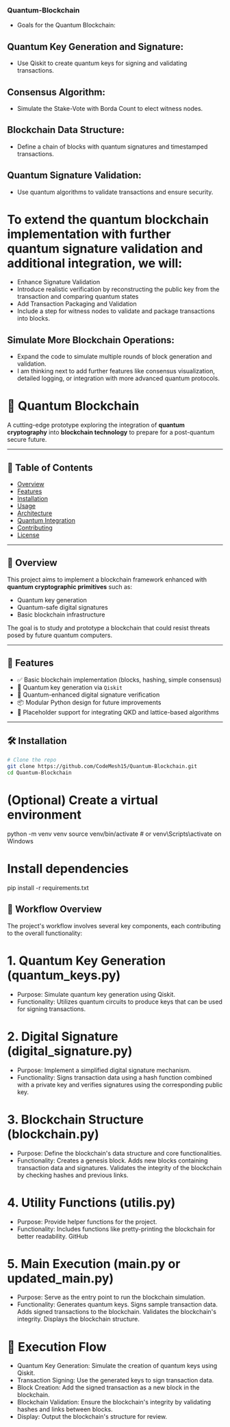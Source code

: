 ### Quantum-Blockchain
- Goals for the Quantum Blockchain:
## Quantum Key Generation and Signature:
- Use Qiskit to create quantum keys for signing and validating transactions.
## Consensus Algorithm:
- Simulate the Stake-Vote with Borda Count to elect witness nodes.
## Blockchain Data Structure:
- Define a chain of blocks with quantum signatures and timestamped transactions.
## Quantum Signature Validation:
- Use quantum algorithms to validate transactions and ensure security.

# To extend the quantum blockchain implementation with further quantum signature validation and additional integration, we will:

- Enhance Signature Validation
- Introduce realistic verification by reconstructing the public key from the transaction and comparing quantum states
- Add Transaction Packaging and Validation
- Include a step for witness nodes to validate and package transactions into blocks.

## Simulate More Blockchain Operations:
- Expand the code to simulate multiple rounds of block generation and validation.
- I am thinking next to add further features like consensus visualization, detailed logging, or integration with more advanced quantum protocols.

# 🧠 Quantum Blockchain

A cutting-edge prototype exploring the integration of **quantum cryptography** into **blockchain technology** to prepare for a post-quantum secure future.

---

## 📌 Table of Contents
- [Overview](#-overview)
- [Features](#-features)
- [Installation](#-installation)
- [Usage](#-usage)
- [Architecture](#-architecture)
- [Quantum Integration](#-quantum-integration)
- [Contributing](#-contributing)
- [License](#-license)

---

## 🧩 Overview

This project aims to implement a blockchain framework enhanced with **quantum cryptographic primitives** such as:
- Quantum key generation
- Quantum-safe digital signatures
- Basic blockchain infrastructure

The goal is to study and prototype a blockchain that could resist threats posed by future quantum computers.

---

## 🚀 Features

- ✅ Basic blockchain implementation (blocks, hashing, simple consensus)
- 🔐 Quantum key generation via `Qiskit`
- 🧾 Quantum-enhanced digital signature verification
- 📦 Modular Python design for future improvements
- 🧪 Placeholder support for integrating QKD and lattice-based algorithms

---

## 🛠 Installation

```bash
# Clone the repo
git clone https://github.com/CodeMesh15/Quantum-Blockchain.git
cd Quantum-Blockchain
```

# (Optional) Create a virtual environment
python -m venv venv
source venv/bin/activate  # or venv\Scripts\activate on Windows

# Install dependencies
pip install -r requirements.txt

## 🔄 Workflow Overview
The project's workflow involves several key components, each contributing to the overall functionality:

# 1. Quantum Key Generation (quantum_keys.py)
- Purpose: Simulate quantum key generation using Qiskit.
- Functionality: Utilizes quantum circuits to produce keys that can be used for signing transactions.

# 2. Digital Signature (digital_signature.py)
- Purpose: Implement a simplified digital signature mechanism.
- Functionality: Signs transaction data using a hash function combined with a private key and verifies signatures using the corresponding public key.

# 3. Blockchain Structure (blockchain.py)
- Purpose: Define the blockchain's data structure and core functionalities.
- Functionality: Creates a genesis block. Adds new blocks containing transaction data and signatures. Validates the integrity of the blockchain by checking hashes and previous links.

# 4. Utility Functions (utilis.py)
- Purpose: Provide helper functions for the project.
- Functionality: Includes functions like pretty-printing the blockchain for better readability.
GitHub

# 5. Main Execution (main.py or updated_main.py)
- Purpose: Serve as the entry point to run the blockchain simulation.
- Functionality: Generates quantum keys. Signs sample transaction data. Adds signed transactions to the blockchain.
  Validates the blockchain's integrity. Displays the blockchain structure.

# 🧪 Execution Flow
- Quantum Key Generation: Simulate the creation of quantum keys using Qiskit.
- Transaction Signing: Use the generated keys to sign transaction data.
- Block Creation: Add the signed transaction as a new block in the blockchain.
- Blockchain Validation: Ensure the blockchain's integrity by validating hashes and links between blocks.
- Display: Output the blockchain's structure for review.



